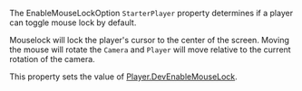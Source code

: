 The EnableMouseLockOption `StarterPlayer` property determines if a player can toggle mouse lock by default.

Mouselock will lock the player's cursor to the center of the screen. Moving the mouse will rotate the `Camera` and `Player` will move relative to the current rotation of the camera.

This property sets the value of [Player.DevEnableMouseLock](https://developer.roblox.com/api-reference/property/Player/DevEnableMouseLock).
